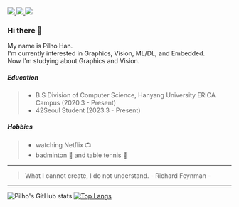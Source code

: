 <a href="https://github.com/ph-han/42seoul" target="_blank">
  <img src="https://img.shields.io/badge/Seoul-000000?style=flat&logo=42&logoColor=ffffff"/>
</a>
<a href="https://www.linkedin.com/in/pilho-han-0965b0211" target="_blank">
  <img src="https://img.shields.io/badge/LinkedIn-0A66C2?style=flat&logo=LinkedIn&logoColor=ffffff"/>
</a>
<a href="mailto:hanfeelhoo@gmail.com" target="_blank">
  <img src="https://img.shields.io/badge/hanfeelhoo@gmail.com-EA4335?style=flat&logo=Gmail&logoColor=ffffff"/>
</a>

### Hi there 👋

My name is Pilho Han.<br>
I'm currently interested in Graphics, Vision, ML/DL, and Embedded. <br>
Now I'm studying about Graphics and Vision. <br>

<!--
#### Project
+ project name (20YY.M - 20YY.M, Days)
+ Service Desk Consultation Notes website (2022.6 - 2022.9)
  + It was made in Military Service at ROKAF (DIDC 2 Center)
  + It was used by Service Desk
-->

##### Education
> + B.S Division of Computer Science, Hanyang University ERICA Campus (2020.3 - Present)
> + 42Seoul Student (2023.3 - Present)

##### Hobbies
> + watching Netflix 📺
> + badminton 🏸 and table tennis 🏓

<hr>

> What I cannot create, I do not understand. - Richard Feynman -

<hr>

![Pilho's GitHub stats](https://github-readme-stats.vercel.app/api?username=ph-han&show_icons=true&theme=ayu-mirage)
[![Top Langs](https://github-readme-stats.vercel.app/api/top-langs/?username=ph-han&langs_count=5&theme=ayu-mirage)](https://github.com/anuraghazra/github-readme-stats)
